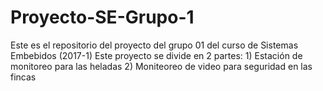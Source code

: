 # Proyecto-SE-Grupo-1
Este es el repositorio del proyecto del grupo 01 del curso de Sistemas Embebidos (2017-1) 
Este proyecto se divide en 2 partes: 1) Estación de monitoreo para las heladas
                                     2) Moniteoreo de video para seguridad en las fincas
